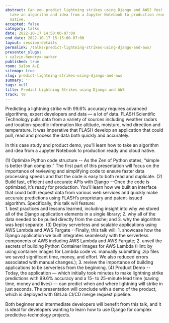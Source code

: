 ```yaml
---
abstract: Can you predict lightning strikes using Django and AWS? Yes! Learn how to
  take an algorithm and idea from a Jupyter Notebook to production ready and cloud
  native.
accepted: false
category: talks
date: 2022-10-17 14:50:00-07:00
end_date: 2022-10-17 15:15:00-07:00
layout: session-details
permalink: /talks/predict-lightning-strikes-using-django-and-aws/
presenter_slugs:
- calvin-hendryx-parker
published: true
room: Salon A-E
sitemap: true
slug: predict-lightning-strikes-using-django-and-aws
summary: ''
tags: null
title: Predict Lightning Strikes using Django and AWS
track: t0
---
```


Predicting a lightning strike with 99.6% accuracy requires advanced algorithms, expert developers and data — a lot of data. FLASH Scientific Technology pulls data from a variety of sources including weather radars and location-specific information like altitude, moisture, wind direction and temperature. It was imperative that FLASH develop an application that could pull, read and process the data both quickly and accurately.

In this case study and product demo, you’ll learn how to take an algorithm and idea from a Jupyter Notebook to production ready and cloud native.

(1) Optimize Python code structure 
-- As the Zen of Python states, “simple is better than complex.” The first part of this presentation will focus on the importance of reviewing and simplifying code to ensure faster data processing speeds and that the code is easy to both read and duplicate.
(2) Build fast, efficient and accurate APIs with Django 
--Once the code is optimized, it’s ready for production. You’ll learn how we built an interface that could both request data from various web services and quickly make accurate predictions using FLASH’s proprietary and patent-issued algorithm. Specifically, this talk will feature:  
        1. best practices and lessons learned, including insight into why we stored all of the Django application elements in a single library; 
        2. why all of the data needed to be pulled directly from the cache; and 
        3. why the algorithm was kept separate.
(3) Deploy serverless and scalable applications using AWS Lambda and AWS Fargate 
--Finally, this talk will:
        1. showcase how the Django application we built integrates seamlessly with the serverless components of AWS including AWS Lambda and AWS Fargate; 
        2. unveil the secrets of building Python Container Images for AWS Lambda (Hint: by using container images for Lambda code vs. manually submitting .zip files we saved significant time, money, and effort. We also reduced errors associated with manual changes.); 
        3. review the importance of building applications to be serverless from the beginning. 
(4) Product Demo 
-- Today, the application — which initially took minutes to make lightning strike predictions with 99.6% accuracy and a 15- to 25-minute lead time (saving time, money and lives) — can predict when and where lightning will strike in just seconds. The presentation will conclude with a demo of the product, which is deployed with GitLab CI/CD merge request pipeline.

Both beginner and intermediate developers will benefit from this talk, and it is ideal for developers wanting to learn how to use Django for complex predictive-technology projects.